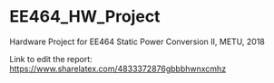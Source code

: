 # EE464_HW_Project
Hardware Project for EE464 Static Power Conversion II, METU, 2018

Link to edit the report: https://www.sharelatex.com/4833372876gbbbhwnxcmhz
